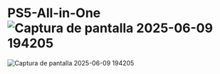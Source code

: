 # PS5-All-in-One![Captura de pantalla 2025-06-09 194205](https://github.com/user-attachments/assets/78cb3066-bd15-4159-ae52-06810fd622bc)
![Captura de pantalla 2025-06-09 194205](https://github.com/user-attachments/assets/204576f3-bf1e-44b1-adac-19ed2a265747)
